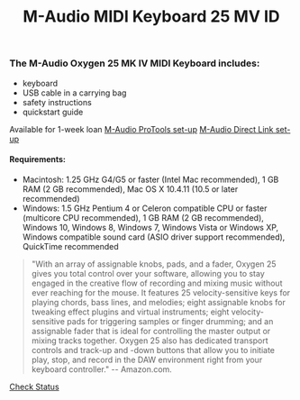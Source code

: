 ﻿---
layout: post
title: M-Audio MIDI Keyboard 25 MV ID
categories: jekyll update
img: maudio.jpg
---
### The M-Audio Oxygen 25 MK IV MIDI Keyboard includes:
 
- keyboard
- USB cable in a carrying bag
- safety instructions
- quickstart guide

Available for 1-week loan
[M-Audio ProTools set-up](https://m-audio.com/kb/article/1674)
[M-Audio Direct Link set-up](https://m-audio.com/kb/article/1686)

#### Requirements:
- Macintosh: 1.25 GHz G4/G5 or faster (Intel Mac recommended), 1 GB RAM (2 GB recommended), Mac OS X 10.4.11 (10.5 or later recommended)
- Windows: 1.5 GHz Pentium 4 or Celeron compatible CPU or faster (multicore CPU recommended), 1 GB RAM (2 GB recommended), Windows 10, Windows 8, Windows 7, Windows Vista or Windows XP, Windows compatible sound card (ASIO driver support recommended), QuickTime recommended

>  "With an array of assignable knobs, pads, and a fader, Oxygen 25 gives you total control over your software, allowing you to stay engaged in the creative flow of recording and mixing music without ever reaching for the mouse. It features 25 velocity-sensitive keys for playing chords, bass lines, and melodies; eight assignable knobs for tweaking effect plugins and virtual instruments; eight velocity-sensitive pads for triggering samples or finger drumming; and an assignable fader that is ideal for controlling the master output or mixing tracks together. Oxygen 25 also has dedicated transport controls and track-up and -down buttons that allow you to initiate play, stop, and record in the DAW environment right from your keyboard controller." -- Amazon.com.


<a href="https://vufind.carli.illinois.edu/vf-dpu/Record/dpu_1236340/Holdings" target="_blank" class="btn btn-primary btn-lg">Check Status</a>
